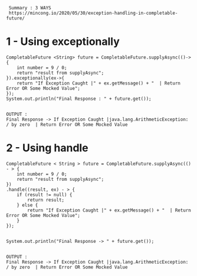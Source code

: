      Summary : 3 WAYS
     https://mincong.io/2020/05/30/exception-handling-in-completable-future/
     
     
     
# 1 - Using exceptionally

	CompletableFuture <String> future = CompletableFuture.supplyAsync(()->{
	    int number = 9 / 0;
	    return "result from supplyAsync";
	}).exceptionally(ex->{
	    return "If Exception Caught |" + ex.getMessage() + "  | Return Error OR Some Mocked Value"; 
	});
	System.out.println("Final Response : " + future.get());


    OUTPUT :
    Final Response -> If Exception Caught |java.lang.ArithmeticException: / by zero  | Return Error OR Some Mocked Value
 


# 2 - Using handle

    CompletableFuture < String > future = CompletableFuture.supplyAsync(() - > {
        int number = 9 / 0;
        return "result from supplyAsync";
    })
    .handle((result, ex) - > {
        if (result != null) {
            return result;
        } else {
            return "If Exception Caught |" + ex.getMessage() + "  | Return Error OR Some Mocked Value"; 
        }
    });


    System.out.println("Final Response -> " + future.get());
    
    
    OUTPUT :
    Final Response -> If Exception Caught |java.lang.ArithmeticException: / by zero  | Return Error OR Some Mocked Value
